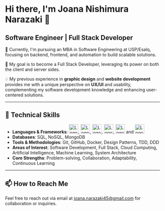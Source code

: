 
# Hi there, I'm Joana Nishimura Narazaki 👋

## Software Engineer | Full Stack Developer

🔭 Currently, I'm pursuing an MBA in Software Engineering at USP/Esalq, focusing on backend, frontend, and automation to build scalable solutions.

🌱 My goal is to become a Full Stack Developer, leveraging its power on both the client and server sides.

💡 My previous experience in **graphic design** and **website development** provides me with a unique perspective on **UX/UI** and usability, complementing my software development knowledge and enhancing user-centered solutions.

---

## 🚀 Technical Skills

- **Languages & Frameworks**: <img src="https://upload.wikimedia.org/wikipedia/commons/9/99/Unofficial_JavaScript_logo_2.svg" alt="Logo do projeto" width="30"/>, <img src="https://upload.wikimedia.org/wikipedia/commons/a/a7/React-icon.svg" alt="Logo do projeto" width="30"/>, <img src="https://upload.wikimedia.org/wikipedia/commons/d/d9/Node.js_logo.svg" alt="Logo do projeto" width="30"/>, <img src="https://upload.wikimedia.org/wikipedia/commons/c/c3/Python-logo-notext.svg" alt="Logo do projeto" width="30"/>,  <img src="https://upload.wikimedia.org/wikipedia/commons/4/4c/Typescript_logo_2020.svg" alt="Logo do projeto" width="30"/> and <img src="https://upload.wikimedia.org/wikipedia/commons/thumb/4/4e/Angularjsoldicon.png/800px-Angularjsoldicon.png" alt="Logo do projeto" width="30"/>
- **Databases**: SQL, NoSQL, MongoDB
- **Tools & Methodologies**: Git, GitHub, Docker, Design Patterns, TDD, DDD
- **Areas of Interest**: Software Development, Full Stack, Cloud Computing, Artificial Intelligence, Machine Learning, System Architecture
- **Core Strengths**: Problem-solving, Collaboration, Adaptability, Continuous Learning


---

## 📫 How to Reach Me

Feel free to reach out via email at [joana.narazaki45@gmail.com](mailto:joana.narazaki45@gmail.com) for collaboration or inquiries.
```
